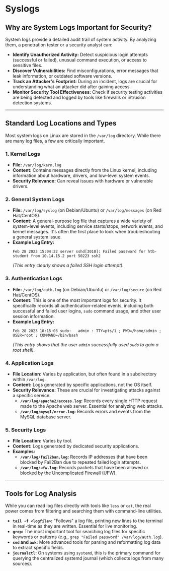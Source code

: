# Syslogs 
## Why are System Logs Important for Security?

System logs provide a detailed audit trail of system activity. By analyzing them, a penetration tester or a security analyst can:
*   **Identify Unauthorized Activity:** Detect suspicious login attempts (successful or failed), unusual command execution, or access to sensitive files.
*   **Discover Vulnerabilities:** Find misconfigurations, error messages that leak information, or outdated software versions.
*   **Track an Attacker's Footprint:** During an incident, logs are crucial for understanding what an attacker did after gaining access.
*   **Monitor Security Tool Effectiveness:** Check if security testing activities are being detected and logged by tools like firewalls or intrusion detection systems.

---

## Standard Log Locations and Types

Most system logs on Linux are stored in the `/var/log` directory. While there are many log files, a few are critically important.

### 1. Kernel Logs
*   **File:** `/var/log/kern.log`
*   **Content:** Contains messages directly from the Linux kernel, including information about hardware, drivers, and low-level system events.
*   **Security Relevance:** Can reveal issues with hardware or vulnerable drivers.

### 2. General System Logs
*   **File:** `/var/log/syslog` (on Debian/Ubuntu) or `/var/log/messages` (on Red Hat/CentOS).
*   **Content:** A general-purpose log file that captures a wide variety of system-level events, including service starts/stops, network events, and kernel messages. It's often the first place to look when troubleshooting a general system issue.
*   **Example Log Entry:**
    ```log
    Feb 28 2023 15:04:22 server sshd[3010]: Failed password for htb-student from 10.14.15.2 port 50223 ssh2
    ```
    *(This entry clearly shows a failed SSH login attempt).*

### 3. Authentication Logs
*   **File:** `/var/log/auth.log` (on Debian/Ubuntu) or `/var/log/secure` (on Red Hat/CentOS).
*   **Content:** This is one of the most important logs for security. It specifically records all authentication-related events, including both successful and failed user logins, `sudo` command usage, and other user session information.
*   **Example Log Entry:**
    ```log
    Feb 28 2023 18:15:03 sudo:   admin : TTY=pts/1 ; PWD=/home/admin ; USER=root ; COMMAND=/bin/bash
    ```
    *(This entry shows that the user `admin` successfully used `sudo` to gain a root shell).*

### 4. Application Logs
*   **File Location:** Varies by application, but often found in a subdirectory within `/var/log`.
*   **Content:** Logs generated by specific applications, not the OS itself.
*   **Security Relevance:** These are crucial for investigating attacks against a specific service.
    *   **`/var/log/apache2/access.log`:** Records every single HTTP request made to the Apache web server. Essential for analyzing web attacks.
    *   **`/var/log/mysql/error.log`:** Records errors and events from the MySQL database server.

### 5. Security Logs
*   **File Location:** Varies by tool.
*   **Content:** Logs generated by dedicated security applications.
*   **Examples:**
    *   **`/var/log/fail2ban.log`:** Records IP addresses that have been blocked by Fail2Ban due to repeated failed login attempts.
    *   **`/var/log/ufw.log`:** Records packets that have been allowed or blocked by the Uncomplicated Firewall (UFW).

---

## Tools for Log Analysis

While you can read log files directly with tools like `less` or `cat`, the real power comes from filtering and searching them with command-line utilities.

*   **`tail -f <logfile>`:** "Follows" a log file, printing new lines to the terminal in real-time as they are written. Essential for live monitoring.
*   **`grep`:** The most important tool for searching log files for specific keywords or patterns (e.g., `grep "Failed password" /var/log/auth.log`).
*   **`sed` and `awk`:** More advanced tools for parsing and reformatting log data to extract specific fields.
*   **`journalctl`:** On systems using `systemd`, this is the primary command for querying the centralized systemd journal (which collects logs from many sources).
